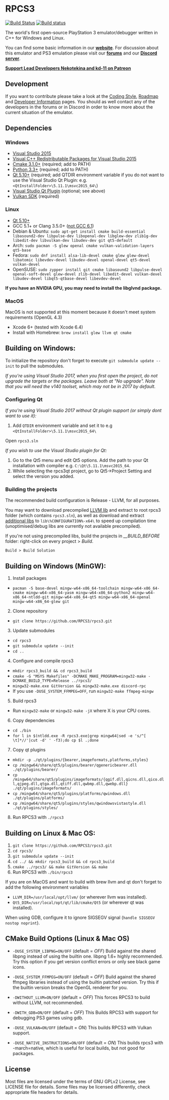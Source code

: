 RPCS3
=====

[![Build Status](https://travis-ci.org/RPCS3/rpcs3.svg?branch=master)](https://travis-ci.org/RPCS3/rpcs3)
[![Build status](https://ci.appveyor.com/api/projects/status/411c4clmiohtx7eo/branch/master?svg=true)](https://ci.appveyor.com/project/rpcs3/rpcs3/branch/master)

The world's first open-source PlayStation 3 emulator/debugger written in C++ for Windows and Linux.

You can find some basic information in our [**website**](https://rpcs3.net/).
For discussion about this emulator and PS3 emulation please visit our [**forums**](https://forums.rpcs3.net) and our [**Discord server**](https://discord.me/RPCS3).

[**Support Lead Developers Nekotekina and kd-11 on Patreon**](https://www.patreon.com/Nekotekina)


## Development

If you want to contribute please take a look at the [Coding Style](https://github.com/RPCS3/rpcs3/wiki/Coding-Style), [Roadmap](https://github.com/RPCS3/rpcs3/wiki/Roadmap) and [Developer Information](https://github.com/RPCS3/rpcs3/wiki/Developer-Information) pages. You should as well contact any of the developers in the forums or in Discord in order to know more about the current situation of the emulator.


## Dependencies

### Windows
* [Visual Studio 2015](https://www.visualstudio.com/vs/older-downloads/)
* [Visual C++ Redistributable Packages for Visual Studio 2015](http://www.microsoft.com/en-us/download/details.aspx?id=48145)
* [Cmake 3.1.0+](https://www.cmake.org/download/) (required; add to PATH)
* [Python 3.3+](https://www.python.org/downloads/) (required; add to PATH)
* [Qt 5.10+](https://www.qt.io/download-open-source/) (required; add QTDIR environment variable if you do not want to use the Visual Studio Qt Plugin: e.g. `<QtInstallFolder>\5.11.1\msvc2015_64\`)
* [Visual Studio Qt Plugin](https://marketplace.visualstudio.com/items?itemName=TheQtCompany.QtVisualStudioTools2015) (optional; see above)
* [Vulkan SDK](https://sdk.lunarg.com/sdk/download/1.1.73.0/windows/VulkanSDK-1.1.73.0-Installer.exe) (required)

### Linux
* [Qt 5.10+](https://www.qt.io/download-open-source/)
* GCC 5.1+ or Clang 3.5.0+ ([not GCC 6.1](https://github.com/RPCS3/rpcs3/issues/1691))
* Debian & Ubuntu: `sudo apt-get install cmake build-essential libasound2-dev libpulse-dev libopenal-dev libglew-dev zlib1g-dev libedit-dev libvulkan-dev libudev-dev git qt5-default`
* Arch: `sudo pacman -S glew openal cmake vulkan-validation-layers qt5-base`
* Fedora: `sudo dnf install alsa-lib-devel cmake glew glew-devel libatomic libevdev-devel libudev-devel openal-devel qt5-devel vulkan-devel`
* OpenSUSE: `sudo zypper install git cmake libasound2 libpulse-devel openal-soft-devel glew-devel zlib-devel libedit-devel vulkan-devel libudev-devel libqt5-qtbase-devel libevdev-devel`

**If you have an NVIDIA GPU, you may need to install the libglvnd package.**

### MacOS
MacOS is not supported at this moment because it doesn't meet system requirements (OpenGL 4.3)
* Xcode 6+ (tested with Xcode 6.4)
* Install with Homebrew: `brew install glew llvm qt cmake`


## Building on Windows:
To initialize the repository don't forget to execute `git submodule update --init` to pull the submodules.

*If you're using Visual Studio 2017, when you first open the project, do not upgrade the targets or the packages. Leave both at "No upgrade". Note that you will need the v140 toolset, which may not be in 2017 by default.*

### Configuring Qt

*If you're using Visual Studio 2017 without Qt plugin support (or simply dont want to use it):*
1) Add `QTDIR` environment variable and set it to e.g `<QtInstallFolder>\5.11.1\msvc2015_64\`

Open `rpcs3.sln`


*If you wish to use the Visual Studio plugin for Qt:* </br>
1) Go to the Qt5 menu and edit Qt5 options. Add the path to your Qt installation with compiler e.g. `C:\Qt\5.11.1\msvc2015_64`.
2) While selecting the rpcs3qt project, go to Qt5->Project Setting and select the version you added.

### Building the projects
The recommended build configuration is Release - LLVM, for all purposes.

You may want to download precompiled [LLVM lib](https://github.com/RPCS3/llvm/releases/download/continuous-master/llvmlibs.7z) and extract to root rpcs3 folder (which contains `rpcs3.sln`), as well as download and extract [additional libs](https://drive.google.com/uc?export=download&id=1A2eOMmCO714i0U7J0qI4aEMKnuWl8l_R) to `lib\%CONFIGURATION%-x64\` to speed up compilation time (unoptimised/debug libs are currently not available precompiled).

If you're not using precompiled libs, build the projects in *__BUILD_BEFORE* folder: right-click on every project > *Build*.


`Build > Build Solution`


## Building on Windows (MinGW):

1) Install packages
- `pacman -S base-devel mingw-w64-x86_64-toolchain mingw-w64-x86_64-cmake mingw-w64-x86_64-yasm mingw-w64-x86_64-python2 mingw-w64-x86_64-ntldd-git mingw-w64-x86_64-qt5 mingw-w64-x86_64-openal mingw-w64-x86_64-glew git`
2) Clone repository
- `git clone https://github.com/RPCS3/rpcs3.git`
3) Update submodules
- `cd rpcs3`
- `git submodule update --init`
- `cd ..`
4) Configure and compile rpcs3
- `mkdir rpcs3_build && cd rpcs3_build`
- `cmake -G "MSYS Makefiles" -DCMAKE_MAKE_PROGRAM=mingw32-make -DCMAKE_BUILD_TYPE=Release ../rpcs3/`
- `mingw32-make.exe GitVersion && mingw32-make.exe discord-rpc`
- If you use ```-DUSE_SYSTEM_FFMPEG=OFF```, run `mingw32-make ffmpeg-mingw`
5) Build rpcs3
- Run `mingw32-make` or `mingw32-make -jX` where X is your CPU cores.
6) Copy dependencies
- `cd ./bin`
- `for l in $(ntldd.exe -R rpcs3.exe|grep mingw64|sed -e 's/^[ \t]*//'|cut -d' ' -f3);do cp $l .;done`
7) Copy qt plugins
- `mkdir -p ./qt/plugins/{bearer,imageformats,platforms,styles}`
- `cp /mingw64/share/qt5/plugins/bearer/qgenericbearer.dll ./qt/plugins/bearer/`
- `cp /mingw64/share/qt5/plugins/imageformats/{qgif.dll,qicns.dll,qico.dll,qjpeg.dll,qtga.dll,qtiff.dll,qwbmp.dll,qwebp.dll} ./qt/plugins/imageformats/`
- `cp /mingw64/share/qt5/plugins/platforms/qwindows.dll ./qt/plugins/platforms/`
- `cp /mingw64/share/qt5/plugins/styles/qwindowsvistastyle.dll ./qt/plugins/styles/`
8) Run RPCS3 with `./rpcs3`


## Building on Linux & Mac OS:

1) `git clone https://github.com/RPCS3/rpcs3.git`
2) `cd rpcs3/`
3) `git submodule update --init`
4) `cd ../ && mkdir rpcs3_build && cd rpcs3_build`
4) `cmake ../rpcs3/ && make GitVersion && make`
5) Run RPCS3 with `./bin/rpcs3`

If you are on MacOS and want to build with brew llvm and qt don't forget to add the following environment variables

 * `LLVM_DIR=/usr/local/opt/llvm/` (or wherever llvm was installed).
 * `Qt5_DIR=/usr/local/opt/qt/lib/cmake/Qt5` (or wherever qt was installed).

When using GDB, configure it to ignore SIGSEGV signal (`handle SIGSEGV nostop noprint`).


## CMake Build Options (Linux & Mac OS)

- ```-DUSE_SYSTEM_LIBPNG=ON/OFF``` (default = *OFF*)
Build against the shared libpng instead of using the builtin one. libpng 1.6+ highly recommended. Try this option if you get version conflict errors or only see black game icons.

- ```-DUSE_SYSTEM_FFMPEG=ON/OFF``` (default = *OFF*)
Build against the shared ffmpeg libraries instead of using the builtin patched version. Try this if the builtin version breaks the OpenGL renderer for you.

- ```-DWITHOUT_LLVM=ON/OFF``` (default = *OFF*)
This forces RPCS3 to build without LLVM, not recommended.

- ```-DWITH_GDB=ON/OFF``` (default = *OFF*)
This Builds RPCS3 with support for debugging PS3 games using gdb.

- ```-DUSE_VULKAN=ON/OFF``` (default = *ON*)
This builds RPCS3 with Vulkan support.

- ```-DUSE_NATIVE_INSTRUCTIONS=ON/OFF``` (default = *ON*)
This builds rpcs3 with -march=native, which is useful for local builds, but not good for packages.

## License

Most files are licensed under the terms of GNU GPLv2 License, see LICENSE file for details. Some files may be licensed differently, check appropriate file headers for details.
